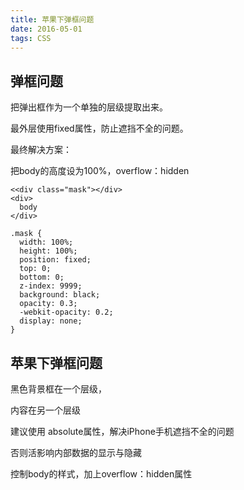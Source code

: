 ```yaml
---
title: 苹果下弹框问题
date: 2016-05-01
tags: CSS
---
```


## 弹框问题

把弹出框作为一个单独的层级提取出来。

最外层使用fixed属性，防止遮挡不全的问题。

最终解决方案：

  把body的高度设为100%，overflow：hidden


```
<<div class="mask"></div>
<div>
  body
</div>

.mask {
  width: 100%;
  height: 100%;
  position: fixed;
  top: 0;
  bottom: 0;
  z-index: 9999;
  background: black;
  opacity: 0.3;
  -webkit-opacity: 0.2;
  display: none;
}
```

## 苹果下弹框问题

黑色背景框在一个层级，

内容在另一个层级

建议使用 absolute属性，解决iPhone手机遮挡不全的问题

否则活影响内部数据的显示与隐藏

控制body的样式，加上overflow：hidden属性
